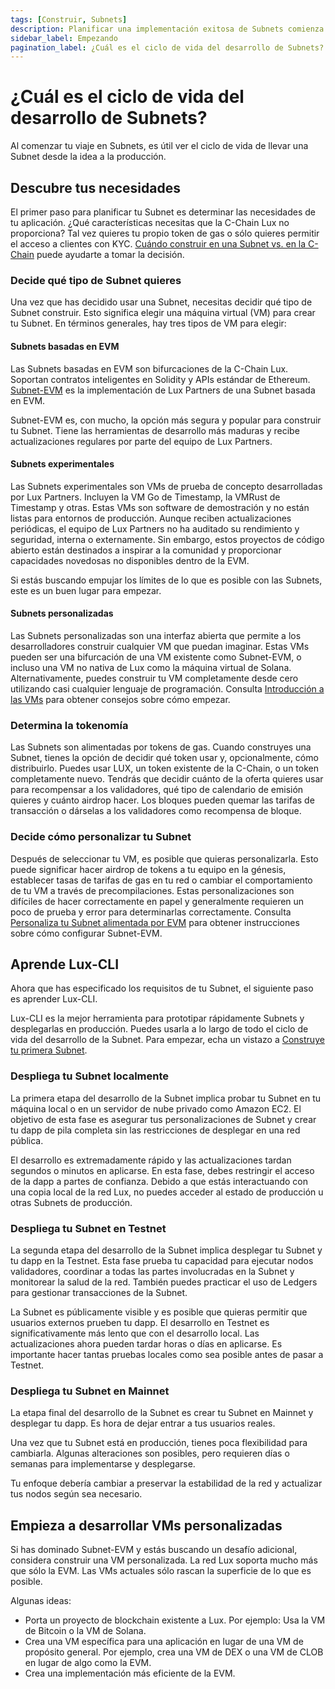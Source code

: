 ```yaml
---
tags: [Construir, Subnets]
description: Planificar una implementación exitosa de Subnets comienza por determinar las necesidades de tu aplicación.
sidebar_label: Empezando
pagination_label: ¿Cuál es el ciclo de vida del desarrollo de Subnets?
---
```


# ¿Cuál es el ciclo de vida del desarrollo de Subnets?

Al comenzar tu viaje en Subnets, es útil ver el ciclo de vida de llevar una Subnet desde la idea a la producción.

## Descubre tus necesidades

El primer paso para planificar tu Subnet es determinar las necesidades de tu aplicación. ¿Qué características necesitas que la C-Chain Lux no proporciona? Tal vez quieres tu propio token de gas o sólo quieres permitir el acceso a clientes con KYC. [Cuándo construir en una Subnet vs. en la C-Chain](/build/subnet/c-chain-vs-subnet.md) puede ayudarte a tomar la decisión.

### Decide qué tipo de Subnet quieres

Una vez que has decidido usar una Subnet, necesitas decidir qué tipo de Subnet construir. Esto significa elegir una máquina virtual (VM) para crear tu Subnet. En términos generales, hay tres tipos de VM para elegir:

#### Subnets basadas en EVM

Las Subnets basadas en EVM son bifurcaciones de la C-Chain Lux. Soportan contratos inteligentes en Solidity y APIs estándar de Ethereum. [Subnet-EVM](https://github.com/luxdefi/subnet-evm) es la implementación de Lux Partners de una Subnet basada en EVM.

Subnet-EVM es, con mucho, la opción más segura y popular para construir tu Subnet. Tiene las herramientas de desarrollo más maduras y recibe actualizaciones regulares por parte del equipo de Lux Partners.

#### Subnets experimentales

Las Subnets experimentales son VMs de prueba de concepto desarrolladas por Lux Partners. Incluyen la VM Go de Timestamp, la VMRust de Timestamp y otras. Estas VMs son software de demostración y no están listas para entornos de producción. Aunque reciben actualizaciones periódicas, el equipo de Lux Partners no ha auditado su rendimiento y seguridad, interna o externamente. Sin embargo, estos proyectos de código abierto están destinados a inspirar a la comunidad y proporcionar capacidades novedosas no disponibles dentro de la EVM.

Si estás buscando empujar los límites de lo que es posible con las Subnets, este es un buen lugar para empezar.

#### Subnets personalizadas

Las Subnets personalizadas son una interfaz abierta que permite a los desarrolladores construir cualquier VM que puedan imaginar. Estas VMs pueden ser una bifurcación de una VM existente como Subnet-EVM, o incluso una VM no nativa de Lux como la máquina virtual de Solana. Alternativamente, puedes construir tu VM completamente desde cero utilizando casi cualquier lenguaje de programación. Consulta [Introducción a las VMs](/build/vm/intro.md) para obtener consejos sobre cómo empezar.

### Determina la tokenomía

Las Subnets son alimentadas por tokens de gas. Cuando construyes una Subnet, tienes la opción de decidir qué token usar y, opcionalmente, cómo distribuirlo. Puedes usar LUX, un token existente de la C-Chain, o un token completamente nuevo. Tendrás que decidir cuánto de la oferta quieres usar para recompensar a los validadores, qué tipo de calendario de emisión quieres y cuánto airdrop hacer. Los bloques pueden quemar las tarifas de transacción o dárselas a los validadores como recompensa de bloque.

### Decide cómo personalizar tu Subnet

Después de seleccionar tu VM, es posible que quieras personalizarla. Esto puede significar hacer airdrop de tokens a tu equipo en la génesis, establecer tasas de tarifas de gas en tu red o cambiar el comportamiento de tu VM a través de precompilaciones. Estas personalizaciones son difíciles de hacer correctamente en papel y generalmente requieren un poco de prueba y error para determinarlas correctamente. Consulta [Personaliza tu Subnet alimentada por EVM](/build/subnet/upgrade/customize-a-subnet.md) para obtener instrucciones sobre cómo configurar Subnet-EVM.

## Aprende Lux-CLI

Ahora que has especificado los requisitos de tu Subnet, el siguiente paso es aprender Lux-CLI.

Lux-CLI es la mejor herramienta para prototipar rápidamente Subnets y desplegarlas en producción. Puedes usarla a lo largo de todo el ciclo de vida del desarrollo de la Subnet. Para empezar, echa un vistazo a [Construye tu primera Subnet](/build/subnet/hello-subnet.md).

### Despliega tu Subnet localmente

La primera etapa del desarrollo de la Subnet implica probar tu Subnet en tu máquina local o en un servidor de nube privado como Amazon EC2. El objetivo de esta fase es asegurar tus personalizaciones de Subnet y crear tu dapp de pila completa sin las restricciones de desplegar en una red pública.

El desarrollo es extremadamente rápido y las actualizaciones tardan segundos o minutos en aplicarse. En esta fase, debes restringir el acceso de la dapp a partes de confianza. Debido a que estás interactuando con una copia local de la red Lux, no puedes acceder al estado de producción u otras Subnets de producción.

### Despliega tu Subnet en Testnet

La segunda etapa del desarrollo de la Subnet implica desplegar tu Subnet y tu dapp en la Testnet. Esta fase prueba tu capacidad para ejecutar nodos validadores, coordinar a todas las partes involucradas en la Subnet y monitorear la salud de la red. También puedes practicar el uso de Ledgers para gestionar transacciones de la Subnet.

La Subnet es públicamente visible y es posible que quieras permitir que usuarios externos prueben tu dapp. El desarrollo en Testnet es significativamente más lento que con el desarrollo local. Las actualizaciones ahora pueden tardar horas o días en aplicarse. Es importante hacer tantas pruebas locales como sea posible antes de pasar a Testnet.

### Despliega tu Subnet en Mainnet

La etapa final del desarrollo de la Subnet es crear tu Subnet en Mainnet y desplegar tu dapp. Es hora de dejar entrar a tus usuarios reales.

Una vez que tu Subnet está en producción, tienes poca flexibilidad para cambiarla. Algunas alteraciones son posibles, pero requieren días o semanas para implementarse y desplegarse.

Tu enfoque debería cambiar a preservar la estabilidad de la red y actualizar tus nodos según sea necesario.

## Empieza a desarrollar VMs personalizadas

Si has dominado Subnet-EVM y estás buscando un desafío adicional, considera construir una VM personalizada. La red Lux soporta mucho más que sólo la EVM. Las VMs actuales sólo rascan la superficie de lo que es posible.

Algunas ideas:

- Porta un proyecto de blockchain existente a Lux. Por ejemplo: Usa la VM de Bitcoin o la VM de Solana.
- Crea una VM específica para una aplicación en lugar de una VM de propósito general. Por ejemplo, crea una VM de DEX o una VM de CLOB en lugar de algo como la EVM.
- Crea una implementación más eficiente de la EVM.
